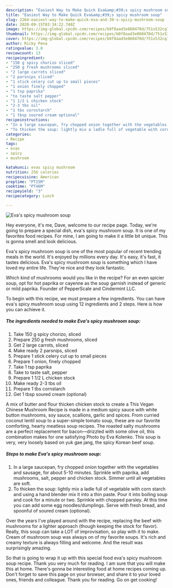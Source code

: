 ```yaml
---
description: "Easiest Way to Make Quick Eva&amp;#39;s spicy mushroom soup"
title: "Easiest Way to Make Quick Eva&amp;#39;s spicy mushroom soup"
slug: 2264-easiest-way-to-make-quick-eva-and-39-s-spicy-mushroom-soup
date: 2020-09-15T03:34:22.740Z
image: https://img-global.cpcdn.com/recipes/b0f8aad3e860470d/751x532cq70/evas-spicy-mushroom-soup-recipe-main-photo.jpg
thumbnail: https://img-global.cpcdn.com/recipes/b0f8aad3e860470d/751x532cq70/evas-spicy-mushroom-soup-recipe-main-photo.jpg
cover: https://img-global.cpcdn.com/recipes/b0f8aad3e860470d/751x532cq70/evas-spicy-mushroom-soup-recipe-main-photo.jpg
author: Ricky Pena
ratingvalue: 3.8
reviewcount: 13
recipeingredient:
- "150 g spicy chorizo sliced"
- "250 g fresh mushrooms sliced"
- "2 large carrots sliced"
- "2 parsnips sliced"
- "1 stick celery cut up to small pieces"
- "1 onion finely chopped"
- "1 tsp paprika"
- "to taste salt pepper"
- "1 1/2 L chicken stock"
- "2-3 tbs oil"
- "1 tbs cornstarch"
- "1 tbsp soured cream optional"
recipeinstructions:
- "In a large saucepan, fry chopped onion together with the vegetables and sausage, for about 5-10 minutes. Sprinkle with paprika, add mushrooms, salt, pepper and chicken stock. Simmer until all vegetables are soft."
- "To thicken the soup: lightly mix a ladle full of vegetable with corn starch and using a hand blender mix it into a thin paste. Pour it into boiling soup and cook for a minute or two. Sprinkle with chopped parsley. At this time you can add some egg noodles/dumplings. Serve with fresh bread, and spoonful of soured cream (optional)."
categories:
- Recipe
tags:
- evas
- spicy
- mushroom

katakunci: evas spicy mushroom 
nutrition: 256 calories
recipecuisine: American
preptime: "PT15M"
cooktime: "PT46M"
recipeyield: "3"
recipecategory: Lunch

---
```



![Eva&#39;s spicy mushroom soup](https://img-global.cpcdn.com/recipes/b0f8aad3e860470d/751x532cq70/evas-spicy-mushroom-soup-recipe-main-photo.jpg)

Hey everyone, it's me, Dave, welcome to our recipe page. Today, we're going to prepare a special dish, eva&#39;s spicy mushroom soup. It is one of my favorites food recipes. For mine, I am going to make it a little bit unique. This is gonna smell and look delicious.

Eva&#39;s spicy mushroom soup is one of the most popular of recent trending meals in the world. It's enjoyed by millions every day. It's easy, it's fast, it tastes delicious. Eva&#39;s spicy mushroom soup is something which I have loved my entire life. They're nice and they look fantastic.

Which kind of mushrooms would you like in the recipe? For an even spicier soup, opt for hot paprika or cayenne as the soup garnish instead of generic or mild paprika. Founder of PepperScale and Cindermint LLC.


To begin with this recipe, we must prepare a few ingredients. You can have eva&#39;s spicy mushroom soup using 12 ingredients and 2 steps. Here is how you can achieve it.

<!--inarticleads1-->

##### The ingredients needed to make Eva&#39;s spicy mushroom soup:

1. Take 150 g spicy chorizo, sliced
1. Prepare 250 g fresh mushrooms, sliced
1. Get 2 large carrots, sliced
1. Make ready 2 parsnips, sliced
1. Prepare 1 stick celery cut up to small pieces
1. Prepare 1 onion, finely chopped
1. Take 1 tsp paprika
1. Take to taste salt, pepper
1. Prepare 1 1/2 L chicken stock
1. Make ready 2-3 tbs oil
1. Prepare 1 tbs cornstarch
1. Get 1 tbsp soured cream (optional)


A mix of butter and flour thicken chicken stock to create a This Vegan Chinese Mushroom Recipe is made in a medium spicy sauce with white button mushrooms, soy sauce, scallions, garlic and spices. From curried coconut lentil soup to a super-simple tomato soup, these are our favorite comforting, hearty meatless soup recipes. The roasted salty mushrooms are a perfect replacement for bacon—drizzled with some olive oil, this combination makes for one satisfying Photo by Eva Kolenko. This soup is very, very loosely based on yuk gae jang, the spicy Korean beef soup. 

<!--inarticleads2-->

##### Steps to make Eva&#39;s spicy mushroom soup:

1. In a large saucepan, fry chopped onion together with the vegetables and sausage, for about 5-10 minutes. Sprinkle with paprika, add mushrooms, salt, pepper and chicken stock. Simmer until all vegetables are soft.
1. To thicken the soup: lightly mix a ladle full of vegetable with corn starch and using a hand blender mix it into a thin paste. Pour it into boiling soup and cook for a minute or two. Sprinkle with chopped parsley. At this time you can add some egg noodles/dumplings. Serve with fresh bread, and spoonful of soured cream (optional).


Over the years I&#39;ve played around with the recipe, replacing the beef with mushrooms for a lighter approach (though keeping the stock for flavor). Really, this soup can take a LOT of improvisation, so play with it to make. Cream of mushroom soup was always on of my favorite soups. It&#39;s rich and creamy texture is always filling and welcome. And the result was surprisingly amazing. 

So that is going to wrap it up with this special food eva&#39;s spicy mushroom soup recipe. Thank you very much for reading. I am sure that you will make this at home. There's gonna be interesting food at home recipes coming up. Don't forget to save this page on your browser, and share it to your loved ones, friends and colleague. Thank you for reading. Go on get cooking!
